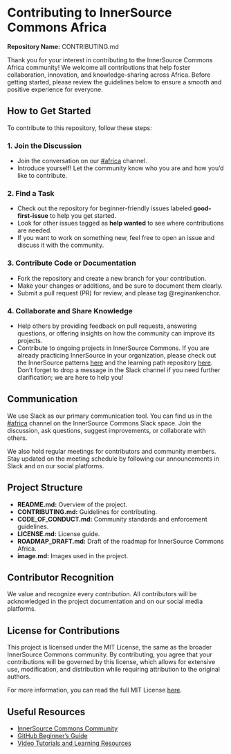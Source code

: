 # Contributing to InnerSource Commons Africa

**Repository Name:** CONTRIBUTING.md

Thank you for your interest in contributing to the InnerSource Commons Africa community! We welcome all contributions that help foster collaboration, innovation, and knowledge-sharing across Africa. Before getting started, please review the guidelines below to ensure a smooth and positive experience for everyone.

## How to Get Started

To contribute to this repository, follow these steps:

### 1. Join the Discussion
- Join the conversation on our [#africa](https://innersourcecommons.slack.com/archives/C07MXDSG2P8) channel.
- Introduce yourself! Let the community know who you are and how you’d like to contribute.

### 2. Find a Task
- Check out the repository for beginner-friendly issues labeled **good-first-issue** to help you get started.
- Look for other issues tagged as **help wanted** to see where contributions are needed.
- If you want to work on something new, feel free to open an issue and discuss it with the community.

### 3. Contribute Code or Documentation
- Fork the repository and create a new branch for your contribution.
- Make your changes or additions, and be sure to document them clearly.
- Submit a pull request (PR) for review, and please tag @reginankenchor.

### 4. Collaborate and Share Knowledge
- Help others by providing feedback on pull requests, answering questions, or offering insights on how the community can improve its projects.
- Contribute to ongoing projects in InnerSource Commons. If you are already practicing InnerSource in your organization, please check out the InnerSource patterns [here](https://github.com/InnerSourceCommons/InnerSourcePatterns) and the learning path repository [here](https://github.com/InnerSourceCommons/InnerSourceLearningPath). Don’t forget to drop a message in the Slack channel if you need further clarification; we are here to help you!

## Communication
We use Slack as our primary communication tool. You can find us in the [#africa](https://innersourcecommons.slack.com/archives/C07MXDSG2P8) channel on the InnerSource Commons Slack space. Join the discussion, ask questions, suggest improvements, or collaborate with others.

We also hold regular meetings for contributors and community members. Stay updated on the meeting schedule by following our announcements in Slack and on our social platforms.

## Project Structure
- **README.md:** Overview of the project.
- **CONTRIBUTING.md:** Guidelines for contributing.
- **CODE_OF_CONDUCT.md:** Community standards and enforcement guidelines.
- **LICENSE.md:** License guide.
- **ROADMAP_DRAFT.md:** Draft of the roadmap for InnerSource Commons Africa.
- **image.md:** Images used in the project.

## Contributor Recognition
We value and recognize every contribution. All contributors will be acknowledged in the project documentation and on our social media platforms.

## License for Contributions
This project is licensed under the MIT License, the same as the broader InnerSource Commons community. By contributing, you agree that your contributions will be governed by this license, which allows for extensive use, modification, and distribution while requiring attribution to the original authors.

For more information, you can read the full MIT License [here](https://opensource.org/licenses/MIT).

## Useful Resources
- [InnerSource Commons Community](https://innersourcecommons.org/community/)
- [GitHub Beginner’s Guide](https://github.blog/developer-skills/programming-languages-and-frameworks/what-is-git-our-beginners-guide-to-version-control/)
- [Video Tutorials and Learning Resources](https://www.youtube.com/@InnerSourceCommons)

